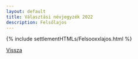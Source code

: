 ```yaml
---
layout: default
title: Választási névjegyzék 2022
description: Felsőlajos
---
```


{% include settlementHTMLs/Felsooxxlajos.html %}

[Vissza](./)